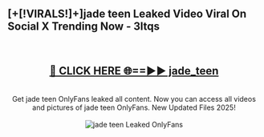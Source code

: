 <h2>[+[!VIRALS!]+]jade teen Leaked Video Viral On Social X Trending Now - 3ltqs</h2>
<br>
<div align="center">
<h2><a href="https://libra.edu.pl?jade_teen" rel="nofollow">🔴 CLICK HERE 🌐==►► jade_teen</a></h2>
<br>
Get jade teen OnlyFans leaked all content. Now you can access all videos and pictures of jade teen OnlyFans. New Updated Files 2025!
<br>
<br>
<a href="https://libra.edu.pl?jade_teen" rel="nofollow" data-target="animated-image.originalLink"><img src="https://i.ibb.co.com/WyWwxjT/player-gif2.gif" alt="jade teen Leaked OnlyFans" style="max-width: 100%; display: inline-block;" data-target="animated-image.originalImage"></a>
</div>
<br>